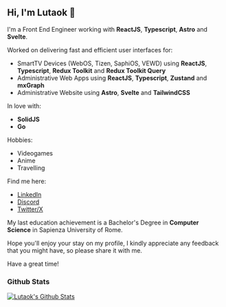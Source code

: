 ## Hi, I'm Lutaok 👋
I'm a Front End Engineer working with **ReactJS**, **Typescript**, **Astro** and **Svelte**.

Worked on delivering fast and efficient user interfaces for:
- SmartTV Devices (WebOS, Tizen, SaphiOS, VEWD) using **ReactJS**, **Typescript**, **Redux Toolkit** and **Redux Toolkit Query**
- Administrative Web Apps using **ReactJS**, **Typescript**, **Zustand** and **mxGraph**
- Administrative Website using **Astro**, **Svelte** and **TailwindCSS**

In love with:
- **SolidJS**
- **Go**

Hobbies:
- Videogames
- Anime
- Travelling

Find me here:
- [LinkedIn](https://www.linkedin.com/in/lucadigianventura/)
- [Discord](https://discordapp.com/users/lutaok)
- [Twitter/X](https://twitter.com/lutaokdev)

My last education achievement is a Bachelor's Degree in **Computer Science** in Sapienza University of Rome.

Hope you'll enjoy your stay on my profile, I kindly appreciate any feedback that you might have, so please share it with me.

Have a great time!

### Github Stats

[![Lutaok's Github Stats](https://github-readme-stats.vercel.app/api?username=lutaok&theme=aura_dark)](https://github.com/lutaok)
